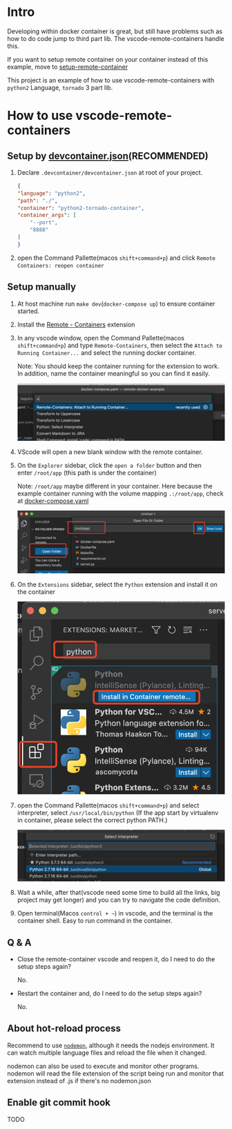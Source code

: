 # Intro
Developing within docker container is great, but still have problems such as how to do code jump to third part lib. The vscode-remote-containers handle this.

If you want to setup remote container on your container instead of this example, move to [setup-remote-container](#setup-remote-container-and-enable-code-navigation)

This project is an example of how to use vscode-remote-containers with `python2` Language, `tornado` 3 part lib.


# How to use vscode-remote-containers

## Setup by [devcontainer.json](https://code.visualstudio.com/docs/remote/devcontainerjson-reference)(RECOMMENDED)

1. Declare `.devcontainer/devcontainer.json` at root of your project.

    ```json
    {
    "language": "python2",
    "path": "./",
    "container": "python2-tornado-container",
    "container_args": [
        "--port",
        "8888"
    ]
    }
    ```

2. open the Command Pallette(macos `shift+command+p`) and click `Remote Containers: reopen container`

## Setup manually

1. At host machine run `make dev`(`docker-compose up`) to ensure container started.
2. Install the [Remote - Containers](https://marketplace.visualstudio.com/items?itemName=ms-vscode-remote.remote-containers) extension
3. In any vscode window, open the Command Pallette(macos `shift+command+p`) and type `Remote-Containers`, then select the `Attach to Running Container...` and select the running docker container.

    Note: You should keep the container running for the extension to work. In addition, name the container meaningful so you can find it easily.
    
    ![Untitled](assets/attch-container.png)
    
4. VScode will open a new blank window with the remote container.
5. On the `Explorer` sidebar, click the `open a folder` button and then enter `/root/app` (this path is under the container)

    Note: `/root/app` maybe different in your container. Here because the example container running with the volume mapping `.:/root/app`, check at [docker-compose.yaml](docker-compose.yaml)

    ![Untitled](assets/open-code-folder.png)
    
6. On the `Extensions` sidebar, select the `Python` extension and install it on the container

    ![Untitled](assets/install-python-extension.png)

7. open the Command Pallette(macos `shift+command+p`) and select interpreter, select `/usr/local/bin/python` (If the app start by virtualenv in container, please select the correct python PATH.)

    ![Untitled](assets/select-interpreter.png)

8. Wait a while, after that(vscode need some time to build all the links, big project may get longer) and you can try to navigate the code definition.

9. Open terminal(Macos `control + ~`) in vscode, and the terminal is the container shell. Easy to run command in the container.

## Q & A

- Close the remote-container vscode and reopen it, do I need to do the setup steps again?

    No.

- Restart the container and, do I need to do the setup steps again?

    No.

## About hot-reload process
Recommend to use [`nodemon`](https://github.com/remy/nodemon), although it needs the nodejs environment.
It can watch multiple language files and reload the file when it changed.

nodemon can also be used to execute and monitor other programs. nodemon will read the file extension of the script being run and monitor that extension instead of .js if there's no nodemon.json

## Enable git commit hook
TODO